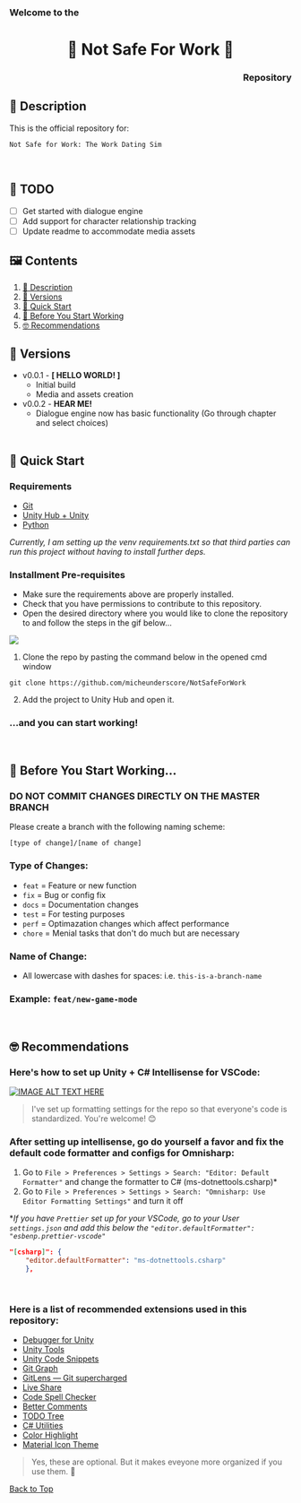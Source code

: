 <h3 align="left">Welcome to the</h3>
<h1 align="center">🔞 Not Safe For Work 🍉</h1>
<h3 align="right">Repository</h3>

## 📑 Description

This is the official repository for:

```
Not Safe for Work: The Work Dating Sim
```

<br/>

## 📝 TODO

- [ ] Get started with dialogue engine
- [ ] Add support for character relationship tracking
- [ ] Update readme to accommodate media assets

## 🖼 Contents

1. [📑 Description](#-description)
2. [🏁 Versions](#-versions)
3. [🚀 Quick Start](#-quick-start)
4. [🗿 Before You Start Working](#-before-you-start-working)
5. [🤓 Recommendations](#-recommendations)
   <br/>

## 🏁 Versions

- v0.0.1 - **[ HELLO WORLD! ]**
   - Initial build
   - Media and assets creation
- v0.0.2 - **HEAR ME!** 
   - Dialogue engine now has basic functionality (Go through chapter and select choices)
  <br/>

## 🚀 Quick Start

### Requirements

- [Git](https://git-scm.com/downloads)
- [Unity Hub + Unity](https://unity.com/download)
- [Python](https://www.python.org/downloads/)

_Currently, I am setting up the venv requirements.txt so that third parties can run this project without having to install further deps._

### Installment Pre-requisites

- Make sure the requirements above are properly installed.
- Check that you have permissions to contribute to this repository.
- Open the desired directory where you would like to clone the repository to and follow the steps in the gif below...

![](https://i.imgur.com/V1CwPfK.gif)

1. Clone the repo by pasting the command below in the opened cmd window

```
git clone https://github.com/micheunderscore/NotSafeForWork
```

2. Add the project to Unity Hub and open it.

### ...and you can start working!

<br/>

## 🗿 Before You Start Working...

### DO NOT COMMIT CHANGES DIRECTLY ON THE MASTER BRANCH

Please create a branch with the following naming scheme:

```
[type of change]/[name of change]
```

### Type of Changes:

- `feat` = Feature or new function
- `fix` = Bug or config fix
- `docs` = Documentation changes
- `test` = For testing purposes
- `perf` = Optimazation changes which affect performance
- `chore` = Menial tasks that don't do much but are necessary

### Name of Change:

- All lowercase with dashes for spaces: i.e. `this-is-a-branch-name`

### Example: `feat/new-game-mode`

<br/>

## 🤓 Recommendations

### Here's how to set up Unity + C# Intellisense for VSCode:

[![IMAGE ALT TEXT HERE](https://i.ytimg.com/vi/4WWX2_tZu5Q/maxresdefault.jpg)](https://www.youtube.com/watch?v=4WWX2_tZu5Q)

> I've set up formatting settings for the repo so that everyone's code is standardized. You're welcome! 😊

### After setting up intellisense, go do yourself a favor and fix the default code formatter and configs for Omnisharp:

1. Go to `File > Preferences > Settings > Search: "Editor: Default Formatter"` and change the formatter to C# (ms-dotnettools.csharp)\*
2. Go to `File > Preferences > Settings > Search: "Omnisharp: Use Editor Formatting Settings"` and turn it off

\*_If you have `Prettier` set up for your VSCode, go to your User `settings.json` and add this below the `"editor.defaultFormatter": "esbenp.prettier-vscode"`_

```json
"[csharp]": {
    "editor.defaultFormatter": "ms-dotnettools.csharp"
    },
```

<br/>

### Here is a list of recommended extensions used in this repository:

- [Debugger for Unity](https://marketplace.visualstudio.com/items?itemName=Unity.unity-debug)
- [Unity Tools](https://marketplace.visualstudio.com/items?itemName=Tobiah.unity-tools)
- [Unity Code Snippets](https://marketplace.visualstudio.com/items?itemName=kleber-swf.unity-code-snippets)
- [Git Graph](https://marketplace.visualstudio.com/items?itemName=mhutchie.git-graph)
- [GitLens — Git supercharged](https://marketplace.visualstudio.com/items?itemName=eamodio.gitlens)
- [Live Share](https://marketplace.visualstudio.com/items?itemName=MS-vsliveshare.vsliveshare)
- [Code Spell Checker](https://marketplace.visualstudio.com/items?itemName=streetsidesoftware.code-spell-checker)
- [Better Comments](https://marketplace.visualstudio.com/items?itemName=aaron-bond.better-comments)
- [TODO Tree](https://marketplace.visualstudio.com/items?itemName=Gruntfuggly.todo-tree)
- [C# Utilities](https://marketplace.visualstudio.com/items?itemName=revrenlove.c-sharp-utilities)
- [Color Highlight](https://marketplace.visualstudio.com/items?itemName=naumovs.color-highlight)
- [Material Icon Theme](https://marketplace.visualstudio.com/items?itemName=PKief.material-icon-theme)

> Yes, these are optional. But it makes eveyone more organized if you use them. 🙂

[Back to Top](#welcome-to-the)
